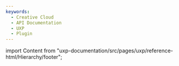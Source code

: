 ```yaml
---
keywords:
  - Creative Cloud
  - API Documentation
  - UXP
  - Plugin
---
```



import Content from "uxp-documentation/src/pages/uxp/reference-html/Hierarchy/footer";

<Content query="product=xd"/>
